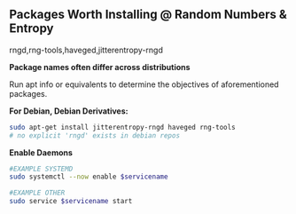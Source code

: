 ## Packages Worth Installing @ Random Numbers & Entropy ##

rngd,rng-tools,haveged,jitterentropy-rngd

**Package names often differ across distributions**

Run apt info or equivalents to determine the objectives of aforementioned packages.

**For Debian, Debian Derivatives:**
```sh
sudo apt-get install jitterentropy-rngd haveged rng-tools 
# no explicit 'rngd' exists in debian repos
```
**Enable Daemons**
```sh 
#EXAMPLE SYSTEMD
sudo systemctl --now enable $servicename

#EXAMPLE OTHER
sudo service $servicename start
```
